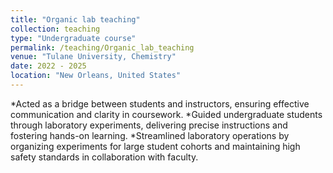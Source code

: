 ```yaml
---
title: "Organic lab teaching"
collection: teaching
type: "Undergraduate course"
permalink: /teaching/Organic_lab_teaching
venue: "Tulane University, Chemistry"
date: 2022 - 2025
location: "New Orleans, United States"
---
```


*Acted as a bridge between students and instructors, ensuring effective communication and clarity in coursework.
*Guided undergraduate students through laboratory experiments, delivering precise instructions and fostering hands-on learning.
*Streamlined laboratory operations by organizing experiments for large student cohorts and maintaining high safety standards in collaboration with faculty.
